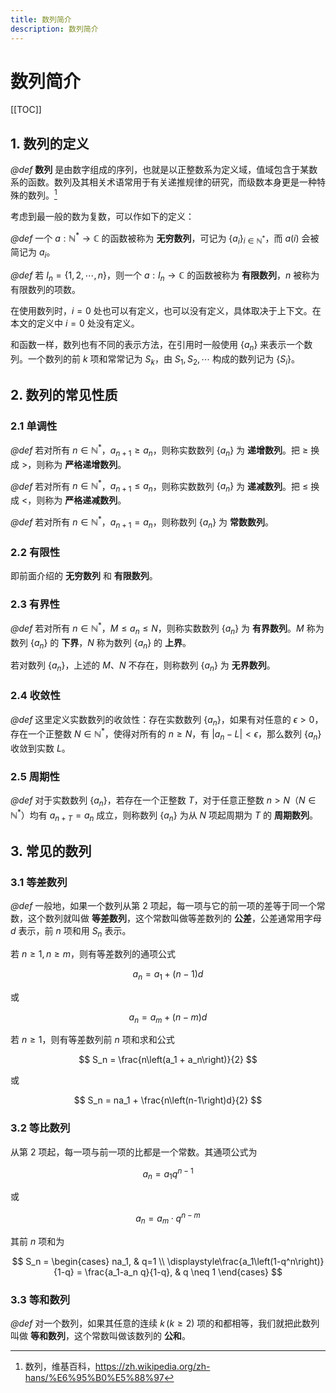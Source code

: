 ```yaml
---
title: 数列简介
description: 数列简介
---
```


# 数列简介

[[TOC]]

## 1. 数列的定义

*@def* **数列** 是由数字组成的序列，也就是以正整数系为定义域，值域包含于某数系的函数。数列及其相关术语常用于有关递推规律的研究，而级数本身更是一种特殊的数列。[^1]

[^1]: 数列，维基百科，<https://zh.wikipedia.org/zh-hans/%E6%95%B0%E5%88%97>

考虑到最一般的数为复数，可以作如下的定义：

*@def* 一个 $a:\mathbb{N}^* \to \mathbb{C}$ 的函数被称为 **无穷数列**，可记为 $\left\{a_i\right\}_{i \in \mathbb{N}^*}$，而 $a\left(i\right)$ 会被简记为 $a_i$。

*@def* 若 $I_n = \left\{1,\,2,\,\cdots,\,n\right\}$，则一个 $a:I_n \to \mathbb{C}$ 的函数被称为 **有限数列**，$n$ 被称为有限数列的项数。

在使用数列时，$i = 0$ 处也可以有定义，也可以没有定义，具体取决于上下文。在本文的定义中 $i = 0$ 处没有定义。

和函数一样，数列也有不同的表示方法，在引用时一般使用 $\left\{a_n\right\}$ 来表示一个数列。一个数列的前 $k$ 项和常常记为 $S_k$，由 $S_1,\,S_2,\,\cdots$ 构成的数列记为 $\left\{S_i\right\}$。

## 2. 数列的常见性质

### 2.1 单调性

*@def* 若对所有 $n \in \mathbb{N}^*$，$a_{n+1} \geqslant a_n$，则称实数数列 $\left\{a_n\right\}$ 为 **递增数列**。把 $\geqslant$ 换成 $>$，则称为 **严格递增数列**。

*@def* 若对所有 $n \in \mathbb{N}^*$，$a_{n+1} \leqslant a_n$，则称实数数列 $\left\{a_n\right\}$ 为 **递减数列**。把 $\leqslant$ 换成 $<$，则称为 **严格递减数列**。

*@def* 若对所有 $n \in \mathbb{N}^*$，$a_{n+1} = a_n$，则称数列 $\left\{a_n\right\}$ 为 **常数数列**。

### 2.2 有限性

即前面介绍的 **无穷数列** 和 **有限数列**。

### 2.3 有界性

*@def* 若对所有 $n \in \mathbb{N}^*$，$M \leqslant a_n \leqslant N$，则称实数数列 $\left\{a_n\right\}$ 为 **有界数列**。$M$ 称为数列 $\left\{a_n\right\}$ 的 **下界**，$N$ 称为数列 $\left\{a_n\right\}$ 的 **上界**。

若对数列 $\left\{a_n\right\}$，上述的 $M$、$N$ 不存在，则称数列 $\left\{a_n\right\}$ 为 **无界数列**。

### 2.4 收敛性

*@def* 这里定义实数数列的收敛性：存在实数数列 $\left\{a_n\right\}$，如果有对任意的 $\epsilon >0$，存在一个正整数 $N \in \mathbb{N}^*$，使得对所有的 $n \geqslant N$，有 $\left|a_n - L\right| < \epsilon$，那么数列 $\left\{a_n\right\}$ 收敛到实数 $L$。

### 2.5 周期性

*@def* 对于实数数列 $\left\{a_n\right\}$，若存在一个正整数 $T$，对于任意正整数 $n > N$（$N \in \mathbb{N}^*$）均有 $a_{n+T} = a_n$ 成立，则称数列 $\left\{a_n\right\}$ 为从 $N$ 项起周期为 $T$ 的 **周期数列**。

## 3. 常见的数列

### 3.1 等差数列

*@def* 一般地，如果一个数列从第 $2$ 项起，每一项与它的前一项的差等于同一个常数，这个数列就叫做 **等差数列**，这个常数叫做等差数列的 **公差**，公差通常用字母 $d$ 表示，前 $n$ 项和用 $S_n$ 表示。

若 $n \geqslant 1,\, n \geqslant m$，则有等差数列的通项公式

$$
a_n = a_1 + \left(n-1\right)d
$$

或

$$
a_n = a_m + \left(n-m\right)d
$$

若 $n \geqslant 1$，则有等差数列前 $n$ 项和求和公式

$$
S_n = \frac{n\left(a_1 + a_n\right)}{2}
$$

或

$$
S_n = na_1 + \frac{n\left(n-1\right)d}{2}
$$

### 3.2 等比数列

从第 $2$ 项起，每一项与前一项的比都是一个常数。其通项公式为

$$
a_n = a_1 q^{n-1}
$$

或

$$
a_n = a_m \cdot q^{n-m}
$$

其前 $n$ 项和为

$$
S_n = \begin{cases}
    na_1, & q=1 \\
    \displaystyle\frac{a_1\left(1-q^n\right)}{1-q} =
    \frac{a_1-a_n q}{1-q}, & q \neq 1
\end{cases}
$$

### 3.3 等和数列

*@def* 对一个数列，如果其任意的连续 $k\,(k \geqslant 2)$ 项的和都相等，我们就把此数列叫做 **等和数列**，这个常数叫做该数列的 **公和**。
